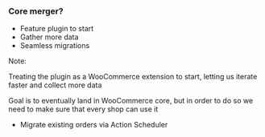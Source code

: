 ### Core merger?

* <!-- .element: class="fragment" --> Feature plugin to start
* <!-- .element: class="fragment" --> Gather more data
* <!-- .element: class="fragment" --> Seamless migrations

Note:

Treating the plugin as a WooCommerce extension to start, letting us iterate faster and collect more data

Goal is to eventually land in WooCommerce core, but in order to do so we need to make sure that every shop can use it
- Migrate existing orders via Action Scheduler
